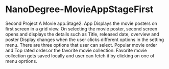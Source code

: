 # NanoDegree-MovieAppStageFirst
Second Project A Movie app.Stage2.
App Displays the movie posters on first screen in a grid view. 
On selecting the movie poster, second screen opens and displays the details such as Title, released date, overview and poster Display changes when the user clicks different options in the setting menu. 
There are three options that user can select. 
Popular movie order and Top rated order.or the favorite movie collection.
Favorite movie collection gets saved locally and user can fetch it by clicking on one of menu oprtions.

